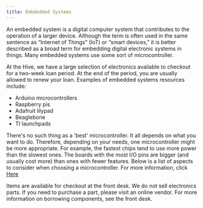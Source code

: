 ```yaml
---
title: Embdedded Systems
---
```



An embedded system is a digital computer system that contributes to the operation of a larger device. Although the term is often used in the same sentence as “Internet of Things” (IoT) or “smart devices,” it is better described as a broad term for embedding digital electronic systems in things. Many embedded systems use some sort of microcontroller.

At the Hive, we have a large selection of electronics available to checkout for a two-week loan period. At the end of the period, you are usually allowed to renew your loan. Examples of embedded systems resources include:

- Arduino microcontrollers
- Raspberry pis
- Adafruit lilypad
- Beaglebone
- TI launchpads

There's no such thing as a 'best' microcontroller. It all depends on what you want to do. Therefore, depending on your needs, one microcontroller might be more appropriate. For example, the fastest chips tend to use more power than the slowest ones. The boards with the most I/O pins are bigger (and usually cost more) than ones with fewer features. Below is a list of aspects to consider when choosing a microcontroller. For more information, click [Here](https://wiki.hive.ece.gatech.edu/doku.php?id=selection-guide)

Items are available for checkout at the front desk. We do not sell electronics parts. If you need to purchase a part, please visit an online vendor. For more information on borrowing components, see the front desk.


<!-- Add more resources and pages on getting started with embedded systems! Logistics do not go here. -->
